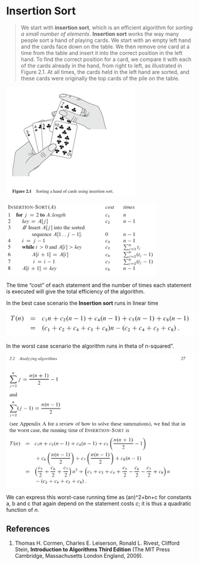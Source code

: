 # Insertion Sort

> We start with **insertion sort**, which is an efficient algorithm for *sorting a small
 number of elements*. **Insertion sort** works the way many people sort a hand of
 playing cards. We start with an empty left hand and the cards face down on the
 table. We then remove one card at a time from the table and insert it into the
 correct position in the left hand. To find the correct position for a card, we compare
 it with each of the cards already in the hand, from right to left, as illustrated in
 Figure 2.1. At all times, the cards held in the left hand are sorted, and these cards
 were originally the top cards of the pile on the table.

 ![Sorting a hand of cards](./Figure2.1.png "Figure 2.1")


 
 ![pseudo code insertion sort](./InsertionSortTimeCost.png "Insertion sort")

The time “cost” of each statement and the number of times each statement is executed will give the total efficiency of the algorithm.

In the best case scenario the **Insertion sort** runs in linear time

![Sum of all statements from Insertion Sort best case](./BestCase.png "Best case scenario")

In the worst case scenario the algorithm runs in theta of n-squared”.

![Sum of all statements from Insertion Sort worst case](./WorstCase.png "Worst case scenario")

We can express this worst-case running time as (an)^2+bn+c for constants a, b and c that again depend on the statement costs *c*; it is thus a quadratic function of *n*.
 
## References
1. Thomas H. Cormen, Charles E. Leiserson, Ronald L. Rivest, Clifford Stein, **Introduction to Algorithms Third Edition** (The MIT Press Cambridge, Massachusetts London England, 2009).